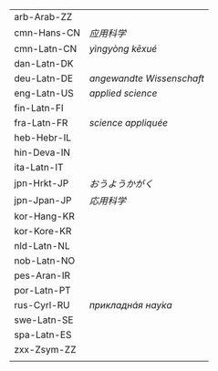 | | |
|-|-|
| arb-Arab-ZZ |  |
| cmn-Hans-CN | _应用科学_ |
| cmn-Latn-CN | _yìngyòng kēxué_ |
| dan-Latn-DK |  |
| deu-Latn-DE | _angewandte Wissenschaft_ |
| eng-Latn-US | _applied science_ |
| fin-Latn-FI |  |
| fra-Latn-FR | _science appliquée_ |
| heb-Hebr-IL |  |
| hin-Deva-IN |  |
| ita-Latn-IT |  |
| jpn-Hrkt-JP | _おうようかがく_ |
| jpn-Jpan-JP | _応用科学_ |
| kor-Hang-KR |  |
| kor-Kore-KR |  |
| nld-Latn-NL |  |
| nob-Latn-NO |  |
| pes-Aran-IR |  |
| por-Latn-PT |  |
| rus-Cyrl-RU | _прикладнáя нау́ка_ |
| swe-Latn-SE |  |
| spa-Latn-ES |  |
| zxx-Zsym-ZZ |  |
|  |  |
